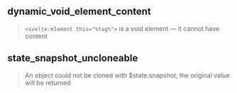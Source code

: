 ## dynamic_void_element_content

> `<svelte:element this="%tag%">` is a void element — it cannot have content

## state_snapshot_uncloneable

> An object could not be cloned with $state.snapshot, the original value will be returned
